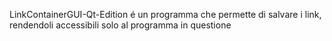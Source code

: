 LinkContainerGUI-Qt-Edition é un programma che permette di salvare i link, rendendoli accessibili solo al programma in questione
